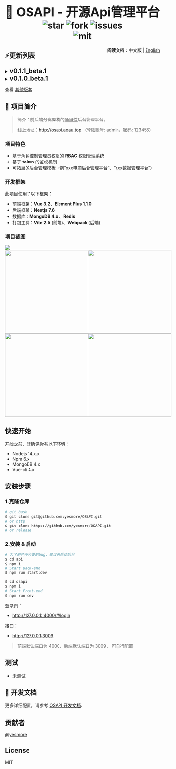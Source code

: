<div align=center>
    <h1>
        <span style='font-size:40px;font-weight:700;'>👋 OSAPI - 开源Api管理平台</span><br>
         <img src="https://img.shields.io/github/stars/yesmore/OSAPI.svg" alt="star"/>
        <img src="https://img.shields.io/github/forks/yesmore/OSAPI" alt="fork"/>
    <img src="https://img.shields.io/github/issues/yesmore/OSAPI" alt="issues"/><br>
     <img src="https://img.shields.io/github/license/yesmore/OSAPI" alt="mit"/>
    </h1>
</div>



<div style='float:right'><strong>阅读文档</strong>：中文版 | <a href='https://github.com/yesmore/OSAPI'>English</a></div>



## ⚡️更新列表

<details>
<summary><span style='font-size:20px;'><strong>v0.1.1_beta.1</strong></span></summary> 
<ul>
  <li style='margin-top:10px'><strong>更新内容</strong>：</li>
    1、首页加入 <strong>Echarts</strong> 图表；<br>
    2、新增个人中心修改管理员信息功能；<br>
    3、新增获取管理员登陆 <strong>ip</strong> 功能。
  <li style='margin-top:10px'><strong>修复 Bug</strong>：</li>  
    1、修复了首页redis缓存问题（仅 datas 表使用redis， 后续添加其他表）。
  <li style='margin-top:10px'>线上版本：最新版已上线</li>    
</ul>    
</details>    

<details>
<summary><span style='font-size:20px;'><strong>v0.1.0_beta.1</strong></span></summary> 
<ul>
  <li style='margin-top:10px'><strong>更新内容</strong>：</li>
    1、数据、数据类型、数据分类、角色授权、管理员、权限的增删改查<br>
  <li style='margin-top:10px'><strong>修复 Bug</strong>：</li>  
    无
  <li style='margin-top:10px'>线上版本：最新版已上线</li>    
</ul>    
</details>    


查看 [其他版本](https://github.com/yesmore/OSAPI/releases)



## 🖖 项目简介

> 简介：前后端分离架构的<u>通用性</u>后台管理平台。
>
> 线上地址：http://osapi.aoau.top （登陆账号: admin，密码: 123456）

### 项目特色

- 基于角色控制管理员权限的 **RBAC** 权限管理系统
- 基于 **token** 的鉴权机制
- 可拓展的后台管理模板（例“xxx电商后台管理平台”、“xxx数据管理平台”）

### 开发框架

此项目使用了以下框架：

- 前端框架：**Vue 3.2**、**Element Plus 1.1.0** 
- 后端框架：**Nestjs 7.6**
- 数据库：**MongoDB 4.x** 、**Redis**
- 打包工具：**Vite 2.5** (前端)、**Webpack** (后端)

### 项目截图

<img src='https://cdn.jsdelivr.net/gh/yesmore/img/img/QQ图片20211031161458.png'/>

<div style='display:flex;'><img style='width:270px' src='https://cdn.jsdelivr.net/gh/yesmore/img/img/}@(`7)1CO7)Q(IG{RR1FOG7.png'/><img style='width:270px' src='https://cdn.jsdelivr.net/gh/yesmore/img/img/6]K}FZR84{K5$}`H$DYW177.png'/></div>

<div style='display:flex;'><img style='width:270px' src='https://cdn.jsdelivr.net/gh/yesmore/img/img/3QT3L~T6GZDBQ9F62]Z{[DS.png'/><img style='width:270px' src='https://cdn.jsdelivr.net/gh/yesmore/img/img/D9F0GM}0~WO11)7PJ}@5GHI.png'/></div>

## 快速开始

开始之前，请确保你有以下环境：

- Nodejs 14.x.x
- Npm 6.x
- MongoDB 4.x
- Vue-cli 4.x

## 安装步骤

### 1.克隆仓库

```bash
# git bash
$ git clone git@github.com:yesmore/OSAPI.git
# or http
$ git clone https://github.com/yesmore/OSAPI.git
# or release
```

### 2.安装 & 启动

```bash
# 为了避免不必要的bug，建议先启动后台
$ cd api
$ npm i
# Start Back-end
$ npm run start:dev

$ cd osapi
$ npm i
# Start Front-end
$ npm run dev
```

登录页：

- http://127.0.0.1::4000/#/login

接口：

- http://127.0.0.1:3009

> 前端默认端口为 4000，后端默认端口为 3009， 可自行配置

## 测试

- 未测试



## 📖 开发文档

更多详细配置，请参考 [OSAPI 开发文档](https://github.com/yesmore/OSAPI/blob/dev/Docs.md).



## 贡献者

[@yesmore](https://github.com/yesmore/)

## License

MIT
